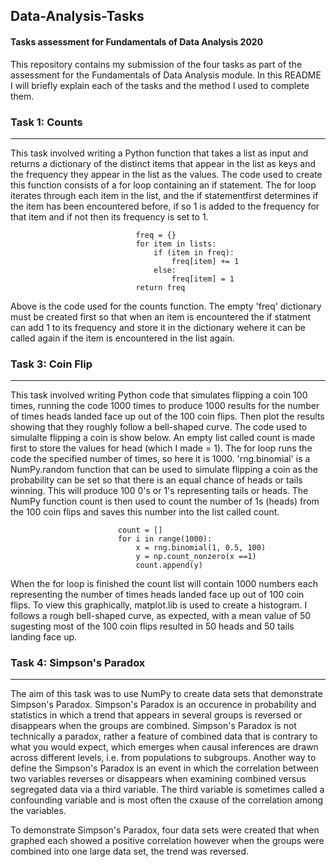 ## Data-Analysis-Tasks
#### Tasks assessment for Fundamentals of Data Analysis 2020

This repository contains my submission of the four tasks as part of the assessment for the Fundamentals of Data Analysis module. In this README I will briefly explain each of the tasks and the method I used to complete them.

### Task 1: Counts
---
This task involved writing a Python function that takes a list as input and returns a dictionary of the distinct items that appear in the list as keys and the frequency they appear in the list as the values. 
The code used to create this function consists of a for loop containing an if statement. The for loop iterates through each item in the list, and the if statementfirst determines if the item has been encountered before, if so 1 is added to the frequency for that item and if not then its frequency is set to 1.
```
                            freq = {} 
                            for item in lists: 
                                if (item in freq): 
                                    freq[item] += 1
                                else: 
                                    freq[item] = 1
                            return freq
```
Above is the code used for the counts function. The empty 'freq' dictionary must be created first so that when an item is encountered the if statment can add 1 to its frequency and store it in the dictionary wehere it can be called again if the item is encountered in the list again.



### Task 3: Coin Flip
---
This task involved writing Python code that simulates flipping a coin 100 times, running the code 1000 times to produce 1000 results for the number of times heads landed face up out of the 100 coin flips. Then plot the results showing that they roughly follow a bell-shaped curve. 
The code used to simulalte flipping a coin is show below. An empty list called count is made first to store the values for head (which I made = 1). The for loop runs the code the specified number of times, so here it is 1000. 'rng.binomial' is a NumPy.random function that can be used to simulate flipping a coin as the probability can be set so that there is an equal chance of heads or tails winning. This will produce 100 0's or 1's representing tails or heads. The NumPy function count is then used to count the number of 1s (heads) from the 100 coin flips and saves this number into the list called count.
```
                        count = []
                        for i in range(1000):
                            x = rng.binomial(1, 0.5, 100)  
                            y = np.count_nonzero(x ==1)
                            count.append(y)
```
When the for loop is finished the count list will contain 1000 numbers each representing the number of times heads landed face up out of 100 coin flips. To view this graphically, matplot.lib is used to create a histogram. I follows a rough bell-shaped curve, as expected, with a mean value of 50 sugesting most of the 100 coin flips resulted in 50 heads and 50 tails landing face up.



### Task 4: Simpson's Paradox
---
The aim of this task was to use NumPy to create data sets that demonstrate Simpson's Paradox. Simpson's Paradox is an occurence in probability and statistics in which a trend that appears in several groups is reversed or disappears when the groups are combined. Simpson's Paradox is not technically a paradox, rather a feature of combined data that is contrary to what you would expect, which emerges when causal inferences are drawn across different levels, i.e. from populations to subgroups. Another way to define the Simpson's Paradox is an event in which the correlation between two variables reverses or disappears when examining combined versus segregated data via a third variable. The third variable is sometimes called a confounding variable and is most often the cxause of the correlation among the variables. 

To demonstrate Simpson's Paradox, four data sets were created that when graphed each showed a positive correlation however when the groups were combined into one large data set, the trend was reversed.


                    
























